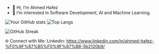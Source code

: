 - 👋 Hi, I’m Ahmed Hafez
- 👀 I’m interested in Software Development, AI and Machine Learning.

![Your GitHub stats](https://github-readme-stats.vercel.app/api?username=AhmedHafez1&show_icons=true&theme=radical)
![Top Langs](https://github-readme-stats.vercel.app/api/top-langs/?username=AhmedHafez1&layout=compact&theme=radical)

![GitHub Streak](https://github-readme-streak-stats.herokuapp.com/?user=AhmedHafez1&theme=radical)

🌐 Connect with Me:
Linkedin: https://www.linkedin.com/in/ahmed-hafez-%F0%9F%87%B5%F0%9F%87%B8-5b2120b9/

